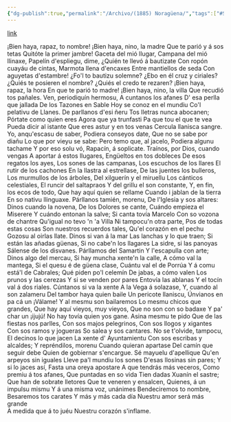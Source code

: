 ```yaml
---
{"dg-publish":true,"permalink":"/Archivo/(1885) Noragüena/","tags":["#Siglo_19","oriental","a1883","Angel_García_Pelaez","escrito","Llanes","poema"]}
---
```


[link](https://asturies.com/cavedaynava/noraguena.txt)

¡Bien haya, rapaz, to nombre!
¡Bien haya, nino, la madre 
Que te parió y á sos tetas 
Quitóte la primer jambre! 
Gaceta del mió llugar, 
Campana del mió llinaxe, 
Papelín d'espliegu, dime, 
¿Quién te llevó á bautizate 
Con ropón cuayáu de cintas,
Marmota llena d'encaxes 
Entre mantiellos de seda 
Con aguyetas d'estambre! 
¿Fo'l to bautizu solemne?
¿Ebo en él cruz y ciriales? 
¿Quiés te posieren el nombre? 
¿Quiés el credo te rezaren? 
¡Bien haya, rapaz, la hora 
En que te parió to madre! 
¡Bien haya, nino, la villa 
Que recudió tos pañales.
Ven, periodiquín hermosu,
A cuntanos los afanes
D' esa perlla que jallada
De los Tazones en Sable
Hoy se conoz en el mundiu
Co'l pelativu de Llanes.
De parllanos d'esi ñeru
Tos lletras nunca abocanen;
Pórtate como quien eres
Agora que ya trunfasti
Pa que tou el que te vea
Pueda dicir al istante
Que eres astur y en tos venas
Cercula llanisca sangre.
Yo, anqu'escasu de saber,
Podiera conseyos date,
Que no se sabe por diañu 
Lo que por vieyu se sabe: 
Pero temo que, al jacelo, 
Podiera algunu tachame 
Y por eso solu vó, 
Rapacín, á soplicate.
Traínos, por Dios, cuando vengas
A aportar á estos llugares,
Engüeltos en tos dobleces
De esos regatos los ayes,
Los sones de las campanas,
Los escuchos de los llares
El rutir de los cachones
En la llastra al estrellase,
De las juentes los bulleros,
Los murmullos de los árboles,
Del xilguerín y el miruellu
Los cánticos celestiales,
El runcir del saltapraos
Y del grillu el son constante,
Y, en fin, los ecos de todo,
Que hay aquí quien se rellame
Cuando i jablan de la tierra
En so nativu llinguaxe.
Párllanos tamién, morenu,
De l'Iglesia y sos altares:
Dinos cuando la novena,
De los Dolores se cante,
Cuándo empieza el Miserere
Y cuándo entonan la salve;
Si canta tovía Marcelo
Con so vozona de chantre
Qu'igual no tevo 'n 'a Villa
Ni tampocu'n otra parte,
Pos de todas estas cosas
Son nuestros recuerdos tales,
Qu'el corazón en el pechu
Gozosu al oirlas llate.
Dinos si van á la mar
Las lanchas y lo que traen;
Si están las añadas güenas,
Si no cabe'n los llagares
La sidre, si las panoyas 
Sálense de los disvanes. 
Párllamos del Samartin 
Y l'escapulla con arte; 
Dinos algo del mercau, 
Si hay muncha xente'n la calle, 
A cómo val la mantega, 
Si el quesu é de güena clase, 
Cuántu val el de Porrúa
Y á comu está'l de Cabrales; 
Qué piden po'l celemín 
De jabas, a cómo valen 
Los prunos y las cerezas 
Y si se venden por pares 
Entovía las ablanas 
Y el tocín val á dos riales.
Cúntanos si va la xente
A la Vega á solazase,
Y, cuando al son zalameru
Del tambor haya quien baile
Un pericote llaniscu,
Únvianos en pa cá un ¡Válame!
Y al mesmu son bailaremos
Lo mesmu chicos que grandes,
Que hay aquí vieyos, muy vieyos,
Que no son con so badaxe
Y pa' char  un ¡ijujú!
No hay tovía quien yos gane.
Asina mesmu te pido
Que de las fiestas nos parlles,
Con sos majos pelegrinos,
Con sos llogos y xigantes
Con sos ramos y jogueras
So salea y sos cantares.
No se t'olvide, tampocu,
El decinos lo que jacen
La xente d' Ayuntamientu
Con sos escribas y alcaldes;
Y repréndilos, morenu
Cuando quieran apartase
Del camín que seguir debe
Quien de gobiernar s'encargue.
Sé mayuelu d'apellique
Qu'en arpeyos sin iguales 
Lleve pa'l mundiu los sones 
D'esas llosinas sin pares; 
Y si lo jaces así, 
Fasta una oreya apostare 
A que tendrás más veceros, 
Como premiu á tos afanes, 
Que puntadas en  so vida 
Tien dadas Xuanín el sastre;
Que han de sobrate lletores
Que te veneren y ensalcen, 
Quienes, á un impulsu mismu 
Y á una misma voz, unánimes 
Bendeciremos to nombre, 
Besaremos tos carates 
Y más y más cada día 
Nuestru amor será más grande  
A medida que á to juéu 
Nuestru corazón s'inflame.